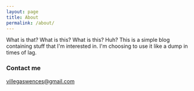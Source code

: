 ```yaml
---
layout: page
title: About
permalink: /about/
---
```


What is that? What is this? What is this? Huh?
This is a simple blog containing stuff that I'm interested in.
I'm choosing to use it like a dump in times of lag.

### Contact me

[villegaswences@gmail.com](mailto:villegaswences@gmail.com)